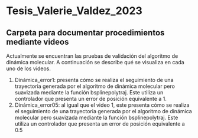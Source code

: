 # Tesis_Valerie_Valdez_2023
## Carpeta para documentar procedimientos mediante videos

Actualmente se encuentran las pruebas de validación del algoritmo de dinámica molecular. A continuación se describe qué se visualiza en cada uno de los videos.
1. Dinámica_error1: presenta cómo se realiza el seguimiento de una trayectoria generada por el algoritmo de dinámica molecular pero suavizada mediante la función bsplinepolytraj. Este utiliza un controlador que presenta un error de posición equivalente a 1.
1. Dinámica_error05: al igual que el video 1, este presenta cómo se realiza el seguimiento de una trayectoria generada por el algoritmo de dinámica molecular pero suavizada mediante la función bsplinepolytraj. Este utiliza un controlador que presenta un error de posición equivalente a 0.5
